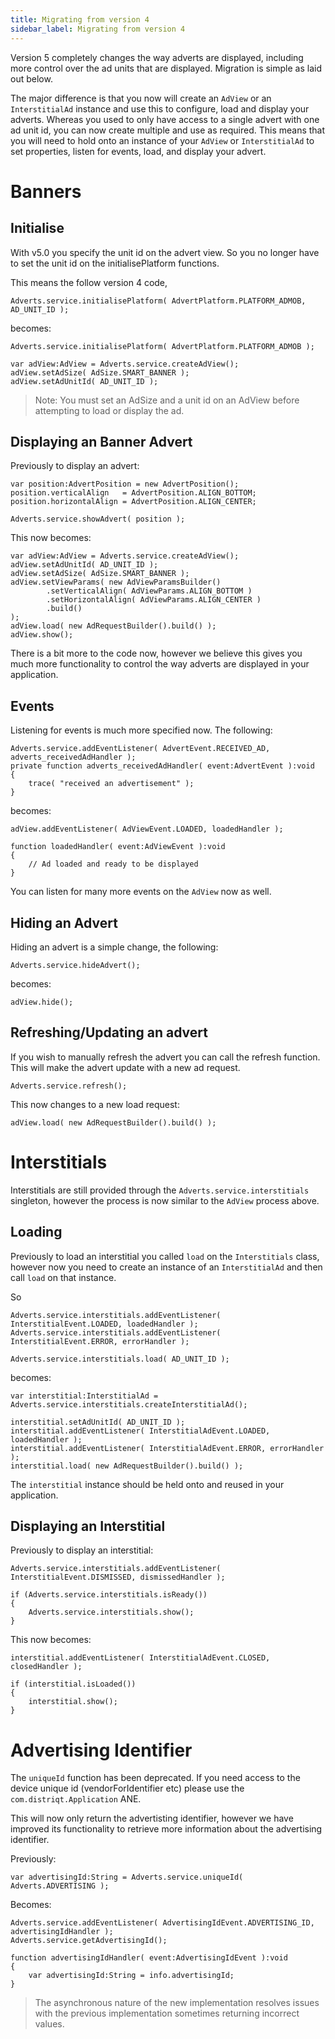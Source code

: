 ```yaml
---
title: Migrating from version 4
sidebar_label: Migrating from version 4
---
```



Version 5 completely changes the way adverts are displayed, including more control over the ad units that are displayed. Migration is simple as laid out below. 

The major difference is that you now will create an `AdView` or an `InterstitialAd` instance and use this to configure, load and display your adverts. Whereas you used to only have access to a single advert with one ad unit id, you can now create multiple and use as required. This means that you will need to hold onto an instance of your `AdView` or `InterstitialAd` to set properties, listen for events, load, and display your advert.



# Banners


## Initialise

With v5.0 you specify the unit id on the advert view. So you no longer have to set the unit id on the initialisePlatform functions.

This means the follow version 4 code,

```as3
Adverts.service.initialisePlatform( AdvertPlatform.PLATFORM_ADMOB, AD_UNIT_ID );
```

becomes:

```as3
Adverts.service.initialisePlatform( AdvertPlatform.PLATFORM_ADMOB );

var adView:AdView = Adverts.service.createAdView();
adView.setAdSize( AdSize.SMART_BANNER );
adView.setAdUnitId( AD_UNIT_ID );
```

> Note: You must set an AdSize and a unit id on an AdView before attempting to load or display the ad.



## Displaying an Banner Advert

Previously to display an advert:

```as3
var position:AdvertPosition = new AdvertPosition();
position.verticalAlign   = AdvertPosition.ALIGN_BOTTOM;
position.horizontalAlign = AdvertPosition.ALIGN_CENTER;

Adverts.service.showAdvert( position );
```

This now becomes:

```as3
var adView:AdView = Adverts.service.createAdView();
adView.setAdUnitId( AD_UNIT_ID );
adView.setAdSize( AdSize.SMART_BANNER );
adView.setViewParams( new AdViewParamsBuilder()
		.setVerticalAlign( AdViewParams.ALIGN_BOTTOM )
		.setHorizontalAlign( AdViewParams.ALIGN_CENTER )
		.build()
);
adView.load( new AdRequestBuilder().build() );
adView.show();
```

There is a bit more to the code now, however we believe this gives you much more functionality to control the way adverts are displayed in your application.



## Events


Listening for events is much more specified now. The following:

```as3
Adverts.service.addEventListener( AdvertEvent.RECEIVED_AD, adverts_receivedAdHandler );
private function adverts_receivedAdHandler( event:AdvertEvent ):void
{
	trace( "received an advertisement" );
}
```

becomes:

```as3
adView.addEventListener( AdViewEvent.LOADED, loadedHandler );

function loadedHandler( event:AdViewEvent ):void
{
	// Ad loaded and ready to be displayed
}
```

You can listen for many more events on the `AdView` now as well.



## Hiding an Advert

Hiding an advert is a simple change, the following:

```as3
Adverts.service.hideAdvert();
```

becomes:

```as3
adView.hide();
```




## Refreshing/Updating an advert

If you wish to manually refresh the advert you can call the refresh function. 
This will make the advert update with a new ad request.

```as3
Adverts.service.refresh();
```

This now changes to a new load request:

```as3
adView.load( new AdRequestBuilder().build() );
```






# Interstitials

Interstitials are still provided through the `Adverts.service.interstitials` singleton, however the process is now similar to the `AdView` process above. 



## Loading

Previously to load an interstitial you called `load` on the `Interstitials` class, however now you need to create an instance of an `InterstitialAd` and then call `load` on that instance.

So

```as3
Adverts.service.interstitials.addEventListener( InterstitialEvent.LOADED, loadedHandler );
Adverts.service.interstitials.addEventListener( InterstitialEvent.ERROR, errorHandler );

Adverts.service.interstitials.load( AD_UNIT_ID );
```

becomes:

```as3
var interstitial:InterstitialAd = Adverts.service.interstitials.createInterstitialAd();

interstitial.setAdUnitId( AD_UNIT_ID );
interstitial.addEventListener( InterstitialAdEvent.LOADED, loadedHandler );
interstitial.addEventListener( InterstitialAdEvent.ERROR, errorHandler );
interstitial.load( new AdRequestBuilder().build() );
```

The `interstitial` instance should be held onto and reused in your application.


## Displaying an Interstitial

Previously to display an interstitial:

```as3
Adverts.service.interstitials.addEventListener( InterstitialEvent.DISMISSED, dismissedHandler );

if (Adverts.service.interstitials.isReady())
{
	Adverts.service.interstitials.show();
}
```

This now becomes:


```as3
interstitial.addEventListener( InterstitialAdEvent.CLOSED, closedHandler );

if (interstitial.isLoaded())
{
	interstitial.show();
}
```



# Advertising Identifier

The `uniqueId` function has been deprecated. If you need access to the device unique id (vendorForIdentifier etc) 
please use the `com.distriqt.Application` ANE.

This will now only return the advertisting identifier, however we have improved its functionality to retrieve more information about the advertising identifier.

Previously:

```as3
var advertisingId:String = Adverts.service.uniqueId( Adverts.ADVERTISING );
```

Becomes:

```as3
Adverts.service.addEventListener( AdvertisingIdEvent.ADVERTISING_ID, advertisingIdHandler );
Adverts.service.getAdvertisingId();

function advertisingIdHandler( event:AdvertisingIdEvent ):void
{
	var advertisingId:String = info.advertisingId;
}
```

> The asynchronous nature of the new implementation resolves issues with the previous implementation sometimes returning incorrect values.




